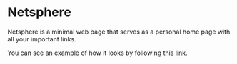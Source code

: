 # Netsphere
Netsphere is a minimal web page that serves as a personal home page with all your important links. 

You can see an example of how it looks by following this [link](https://bicker.github.io/netsphere/).
